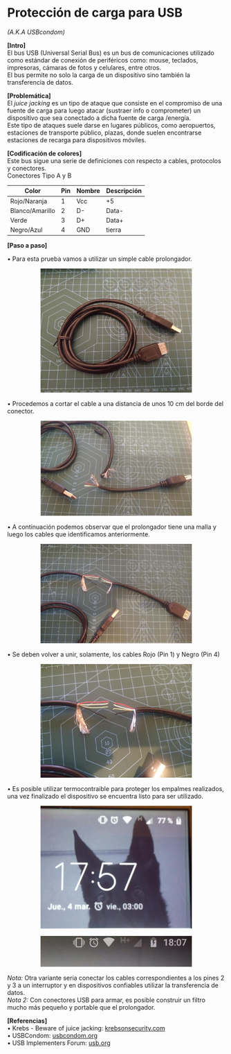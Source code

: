 # Protección de carga para USB
*(A.K.A USBcondom)*


**[Intro]**  
El bus USB (Universal Serial Bus) es un bus de comunicaciones utilizado como estándar de conexión de periféricos como: mouse, teclados, impresoras, cámaras de fotos y celulares, entre otros.  
El bus permite no solo la carga de un dispositivo sino también la transferencia de datos.  
  
**[Problemática]**  
El *juice jacking* es un tipo de ataque que consiste en el compromiso de una fuente de carga para luego atacar (sustraer info o comprometer) un dispositivo que sea conectado a dicha fuente de carga /energía.  
Este tipo de ataques suele darse en lugares públicos, como aeropuertos, estaciones de transporte público, plazas, donde suelen encontrarse estaciones de recarga para dispositivos móviles.  
  
**[Codificación de colores]**  
Este bus sigue una serie de definiciones con respecto a cables, protocolos y conectores.  
Conectores Tipo A y B  

| Color | Pin | Nombre | Descripción |
| ------ | ------ | ------ | ------ |
| Rojo/Naranja | 1 | Vcc | +5 |
| Blanco/Amarillo | 2 | D- | Data- |
| Verde | 3 | D+ | Data+ |
| Negro/Azul | 4 | GND | tierra |
  
**[Paso a paso]**  

   • Para esta prueba vamos a utilizar un simple cable prolongador.  
    <p align="center">
 <img src="https://github.com/cpeic/Educacion/blob/1e087be59bdd9b604adbe97f3811fcb7103be5fb/OAPTC/usbprot/img/1.jpeg" width="350" title="Cable USB" alt="Cable USB">
</p>
   • Procedemos a cortar el cable a una distancia de unos 10 cm del borde del conector.  
       <p align="center">
 <img src="https://github.com/cpeic/Educacion/blob/96d3e3ea10f2db880748296e2590bfa0a103e61b/OAPTC/usbprot/img/2a.jpeg" width="350" title="Cable USB" alt="Cable USB">
</p>
   • A continuación podemos observar que el prolongador tiene una malla y luego los cables que identificamos anteriormente.  
          <p align="center">
 <img src="https://github.com/cpeic/Educacion/blob/96d3e3ea10f2db880748296e2590bfa0a103e61b/OAPTC/usbprot/img/2c.jpeg" width="350" title="Cable USB" alt="Cable USB">
</p>  
   • Se deben volver a unir, solamente, los cables Rojo (Pin 1) y Negro (Pin 4)
             <p align="center">
 <img src="https://github.com/cpeic/Educacion/blob/96d3e3ea10f2db880748296e2590bfa0a103e61b/OAPTC/usbprot/img/2b.jpeg" width="350" title="Cable USB" alt="Cable USB">
</p>  
     • Es posible utilizar termocontraible para proteger los empalmes realizados, una vez finalizado el dispositivo se encuentra listo para ser utilizado.
                  <p align="center">
 <img src="https://github.com/cpeic/Educacion/blob/fd3ab8c2228d3d356a8bc191b78fb8ff3af3695a/OAPTC/usbprot/img/2.jpeg" width="350" title="Cable USB" alt="Cable USB">
</p>  
                  <p align="center">
 <img src="https://github.com/cpeic/Educacion/blob/fd3ab8c2228d3d356a8bc191b78fb8ff3af3695a/OAPTC/usbprot/img/3.jpeg" width="350" title="Cable USB" alt="Cable USB">
</p>  
   
   
 *Nota:* Otra variante seria conectar los cables correspondientes a los pines 2 y 3 a un interruptor y en dispositivos confiables utilizar la transferencia de datos.  
 *Nota 2:* Con conectores USB para armar, es posible construir un filtro mucho más pequeño y portable que el prolongador.  
 
  
**[Referencias]**  
  • Krebs - Beware of juice jacking:  [krebsonsecurity.com](https://krebsonsecurity.com/2011/08/beware-of-juice-jacking/)  
  • USBCondom:  [usbcondom.org](https://usbcondom.org)  
  • USB Implementers Forum:  [usb.org](https://www.usb.org)  
  
